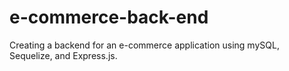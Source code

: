 # e-commerce-back-end
Creating a backend for an e-commerce application using mySQL, Sequelize, and Express.js.
